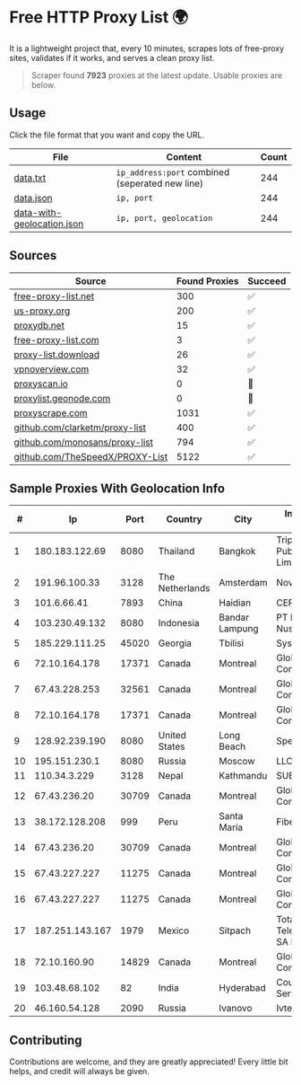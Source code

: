 
# Free HTTP Proxy List 🌍

It is a lightweight project that, every 10 minutes, scrapes lots of free-proxy sites, validates if it works, and serves a clean proxy list.


> Scraper found **7923** proxies at the latest update. Usable proxies are below.

## Usage

Click the file format that you want and copy the URL.


|File|Content|Count|
|----|-------|-----|
|[data.txt](https://raw.githubusercontent.com/themiralay/Proxy-List-World/master/data.txt)|`ip_address:port` combined (seperated new line)|244|
|[data.json](https://raw.githubusercontent.com/themiralay/Proxy-List-World/master/data.json)|`ip, port`|244|
|[data-with-geolocation.json](https://raw.githubusercontent.com/themiralay/Proxy-List-World/master/data-with-geolocation.json)|`ip, port, geolocation`|244|

## Sources

|Source|Found Proxies|Succeed|
|------|-------------|-------|
|[free-proxy-list.net](https://free-proxy-list.net)|300|✅|
|[us-proxy.org](https://www.us-proxy.org)|200|✅|
|[proxydb.net](http://proxydb.net)|15|✅|
|[free-proxy-list.com](https://free-proxy-list.com/?page=&port=&type%5B%5D=http&type%5B%5D=https&up_time=0&search=Search)|3|✅|
|[proxy-list.download](https://www.proxy-list.download/HTTP)|26|✅|
|[vpnoverview.com](https://vpnoverview.com/privacy/anonymous-browsing/free-proxy-servers)|32|✅|
|[proxyscan.io](https://www.proxyscan.io)|0|🚫|
|[proxylist.geonode.com](https://proxylist.geonode.com/api/proxy-list?limit=300&page=1&sort_by=lastChecked&sort_type=desc&protocols=http,https)|0|🚫|
|[proxyscrape.com](https://api.proxyscrape.com/v2/?request=displayproxies&protocol=http&timeout=10000&country=all&ssl=all&anonymity=all)|1031|✅|
|[github.com/clarketm/proxy-list](https://raw.githubusercontent.com/clarketm/proxy-list/master/proxy-list-raw.txt)|400|✅|
|[github.com/monosans/proxy-list](https://raw.githubusercontent.com/monosans/proxy-list/main/proxies/http.txt)|794|✅|
|[github.com/TheSpeedX/PROXY-List](https://raw.githubusercontent.com/TheSpeedX/PROXY-List/master/http.txt)|5122|✅|


## Sample Proxies With Geolocation Info

|#|Ip|Port|Country|City|Internet Service Provider|
|-|--|----|-------|----|-------------------------|
|1|180.183.122.69|8080|Thailand|Bangkok|Triple T Broadband Public Company Limited|
|2|191.96.100.33|3128|The Netherlands|Amsterdam|NovoServe B.V.|
|3|101.6.66.41|7893|China|Haidian|CERNET|
|4|103.230.49.132|8080|Indonesia|Bandar Lampung|PT Mandala Lintas Nusa|
|5|185.229.111.25|45020|Georgia|Tbilisi|Sysnet LLC|
|6|72.10.164.178|17371|Canada|Montreal|GloboTech Communications|
|7|67.43.228.253|32561|Canada|Montreal|GloboTech Communications|
|8|72.10.164.178|17371|Canada|Montreal|GloboTech Communications|
|9|128.92.239.190|8080|United States|Long Beach|Spectrum|
|10|195.151.230.1|8080|Russia|Moscow|LLC Home Me MC|
|11|110.34.3.229|3128|Nepal|Kathmandu|SUBISU C7|
|12|67.43.236.20|30709|Canada|Montreal|GloboTech Communications|
|13|38.172.128.208|999|Peru|Santa María|Fiber Digital S.R.L|
|14|67.43.236.20|30709|Canada|Montreal|GloboTech Communications|
|15|67.43.227.227|11275|Canada|Montreal|GloboTech Communications|
|16|67.43.227.227|11275|Canada|Montreal|GloboTech Communications|
|17|187.251.143.167|1979|Mexico|Sitpach|Total Play Telecomunicaciones SA De CV|
|18|72.10.160.90|14829|Canada|Montreal|GloboTech Communications|
|19|103.48.68.102|82|India|Hyderabad|Country Online Services PVT LTD|
|20|46.160.54.128|2090|Russia|Ivanovo|Ivtelecom Ltd|



## Contributing

Contributions are welcome, and they are greatly appreciated! Every
little bit helps, and credit will always be given.

